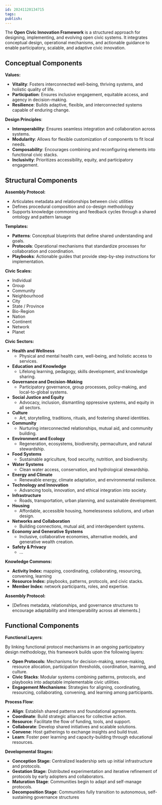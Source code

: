```yaml
---
id: 20241120134715
tags: 
publish:
---
```

The **Open Civic Innovation Framework** is a structured approach for designing, implementing, and evolving open civic systems. It integrates conceptual design, operational mechanisms, and actionable guidance to enable participatory, scalable, and adaptive civic innovation.

## Conceptual Components

**Values:**

- **Vitality**: Fosters interconnected well-being, thriving systems, and holistic quality of life.
- **Participation**: Ensures inclusive engagement, equitable access, and agency in decision-making.
- **Resilience**: Builds adaptive, flexible, and interconnected systems capable of enduring change.

**Design Principles**:

- **Interoperability**: Ensures seamless integration and collaboration across systems.
- **Modularity**: Allows for flexible customization of components to fit local needs.
- **Composability**: Encourages combining and reconfiguring elements into functional civic stacks.
- **Inclusivity**: Prioritizes accessibility, equity, and participatory engagement.

## Structural Components

**Assembly Protocol:**

- Articulates metadata and relationships between civic utilities
- Defines procedural composition and co-design methodology
- Supports knowledge commoning and feedback cycles through a shared ontology and pattern lanuage

**Templates:**

- **Patterns**: Conceptual blueprints that define shared understanding and goals.
- **Protocols**: Operational mechanisms that standardize processes for collaboration and coordination.
- **Playbooks**: Actionable guides that provide step-by-step instructions for implementation.

**Civic Scales:**

- Individual
- Group
- Community
- Neighbourhood
- City
- State / Province
- Bio-Region
- Nation
- Continent
- Network
- Planet

**Civic Sectors:**

- **Health and Wellness**
	- Physical and mental health care, well-being, and holistic access to services.
- **Education and Knowledge**
	- Lifelong learning, pedagogy, skills development, and knowledge sharing.
- **Governance and Decision-Making**
    - Participatory governance, group processes, policy-making, and local-to-global systems.
- **Social Justice and Equity**
    - Advocacy, inclusion, dismantling oppressive systems, and equity in all sectors.
- **Culture**
    - Art, storytelling, traditions, rituals, and fostering shared identities.
- **Community**
    - Nurturing interconnected relationships, mutual aid, and community building.
- **Environment and Ecology**
    - Regeneration, ecosystems, biodiversity, permaculture, and natural stewardship.
- **Food Systems**
    - Sustainable agriculture, food security, nutrition, and biodiversity.
- **Water Systems**
    - Clean water access, conservation, and hydrological stewardship.
- **Energy and Climate**
    - Renewable energy, climate adaptation, and environmental resilience.
- **Technology and Innovation**
    - Advancing tools, innovation, and ethical integration into society.
- **Infrastructure**
    - Roads, transportation, urban planning, and sustainable development.
- **Housing**
    - Affordable, accessible housing, homelessness solutions, and urban design.
- **Networks and Collaboration**
    - Building connections, mutual aid, and interdependent systems.
- **Economy and Generative Systems**
    - Inclusive, collaborative economies, alternative models, and generative wealth creation.
- **Safety & Privacy**
	- ...

**Knowledge Commons:**

- **Activity Index:** mapping, coordinating, collaborating, resourcing, convening, learning
- **Resource Index:** playbooks, patterns, protocols, and civic stacks.
- **Member Index:** network participants, roles, and expertise. 
  
**Assembly Protocol:**
- [Defines metadata, relationships, and governance structures to encourage adaptability and interoperability across all elements.]

## Functional Components

**Functional Layers**:

By linking functional protocol mechanisms in an ongoing participatory design methodology, this framework builds upon the following layers:

- **Open Protocols:** Mechanisms for decision-making, sense-making, resource allocation, participation thresholds, coordination, learning, and culture.
- **Civic Stacks**: Modular systems combining patterns, protocols, and playbooks into adaptable implementable civic utilities.
- **Engagement Mechanisms**: Strategies for aligning, coordinating, resourcing, collaborating, convening, and learning among participants.


**Process Flow**:
 
- **Align**: Establish shared patterns and foundational agreements.
- **Coordinate**: Build strategic alliances for collective action.
- **Resource**: Facilitate the flow of funding, tools, and support.
- **Collaborate**: Develop shared initiatives and scalable solutions.
- **Convene**: Host gatherings to exchange insights and build trust.
- **Learn**: Foster peer learning and capacity-building through educational resources.

**Developmental Stages:**

- **Conception Stage:** Centralized leadership sets up initial infrastructure and protocols.
- **Gestation Stage:** Distributed experimentation and iterative refinement of protocols by early adopters and collaborators.
- **Maturation Stage**: Communities begin to adapt and self-manage protocols.
- **Decomposition Stage**: Communities fully transition to autonomous, self-sustaining governance structures